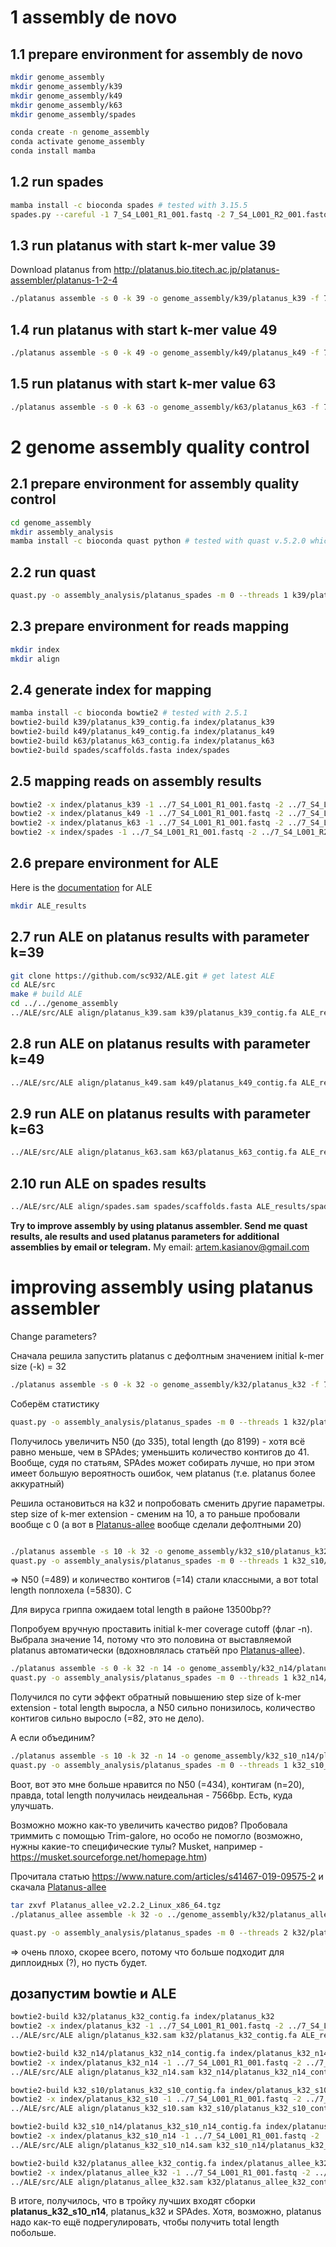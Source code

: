 # 1 assembly de novo
## 1.1 prepare environment for assembly de novo
```bash
mkdir genome_assembly
mkdir genome_assembly/k39
mkdir genome_assembly/k49
mkdir genome_assembly/k63
mkdir genome_assembly/spades

conda create -n genome_assembly
conda activate genome_assembly
conda install mamba
```
## 1.2 run spades
```bash
mamba install -c bioconda spades # tested with 3.15.5
spades.py --careful -1 7_S4_L001_R1_001.fastq -2 7_S4_L001_R2_001.fastq -o genome_assembly/spades
```
## 1.3 run platanus with start k-mer value 39
Download platanus from http://platanus.bio.titech.ac.jp/platanus-assembler/platanus-1-2-4
```bash
./platanus assemble -s 0 -k 39 -o genome_assembly/k39/platanus_k39 -f 7_S4_L001_R1_001.fastq 7_S4_L001_R2_001.fastq
```
## 1.4 run platanus with start k-mer value 49
```bash
./platanus assemble -s 0 -k 49 -o genome_assembly/k49/platanus_k49 -f 7_S4_L001_R1_001.fastq 7_S4_L001_R2_001.fastq
```
## 1.5 run platanus with start k-mer value 63
```bash
./platanus assemble -s 0 -k 63 -o genome_assembly/k63/platanus_k63 -f 7_S4_L001_R1_001.fastq 7_S4_L001_R2_001.fastq
```
# 2 genome assembly quality control
## 2.1 prepare environment for assembly quality control
```bash
cd genome_assembly
mkdir assembly_analysis
mamba install -c bioconda quast python # tested with quast v.5.2.0 which needed python v.3.10.* - tested with v.3.10.11
```
## 2.2 run quast
```bash
quast.py -o assembly_analysis/platanus_spades -m 0 --threads 1 k39/platanus_k39_contig.fa k49/platanus_k49_contig.fa k63/platanus_k63_contig.fa spades/scaffolds.fasta
```
## 2.3 prepare environment for reads mapping
```bash
mkdir index
mkdir align
```
## 2.4 generate index for mapping
```bash
mamba install -c bioconda bowtie2 # tested with 2.5.1
bowtie2-build k39/platanus_k39_contig.fa index/platanus_k39
bowtie2-build k49/platanus_k49_contig.fa index/platanus_k49
bowtie2-build k63/platanus_k63_contig.fa index/platanus_k63
bowtie2-build spades/scaffolds.fasta index/spades
```
## 2.5 mapping reads on assembly results
```bash
bowtie2 -x index/platanus_k39 -1 ../7_S4_L001_R1_001.fastq -2 ../7_S4_L001_R2_001.fastq -S align/platanus_k39.sam #88.02% overall alignment rate
bowtie2 -x index/platanus_k49 -1 ../7_S4_L001_R1_001.fastq -2 ../7_S4_L001_R2_001.fastq -S align/platanus_k49.sam #89.38% overall alignment rate
bowtie2 -x index/platanus_k63 -1 ../7_S4_L001_R1_001.fastq -2 ../7_S4_L001_R2_001.fastq -S align/platanus_k63.sam #88.60% overall alignment rate
bowtie2 -x index/spades -1 ../7_S4_L001_R1_001.fastq -2 ../7_S4_L001_R2_001.fastq -S align/spades.sam #90.81% overall alignment rate
```
## 2.6 prepare environment for ALE  
Here is the [documentation](https://portal.nersc.gov/dna/RD/Adv-Seq/ALE-doc/) for ALE
```bash
mkdir ALE_results
```
## 2.7 run ALE on platanus results with parameter k=39
```bash
git clone https://github.com/sc932/ALE.git # get latest ALE 
cd ALE/src
make # build ALE
cd ../../genome_assembly
../ALE/src/ALE align/platanus_k39.sam k39/platanus_k39_contig.fa ALE_results/platanus_k39.ale #Total ALE Score: -2308412.023487
```
## 2.8 run ALE on platanus results with parameter k=49
```bash
../ALE/src/ALE align/platanus_k49.sam k49/platanus_k49_contig.fa ALE_results/platanus_k49.ale #Total ALE Score: -2047680.789728
```
## 2.9 run ALE on platanus results with parameter k=63
```bash
../ALE/src/ALE align/platanus_k63.sam k63/platanus_k63_contig.fa ALE_results/platanus_k63.ale #Total ALE Score: -2104810.141290
```
## 2.10 run ALE on spades results
```bash
../ALE/src/ALE align/spades.sam spades/scaffolds.fasta ALE_results/spades.ale #Total ALE Score: -2301561.952032
```
**Try to improve assembly by using platanus assembler. Send me quast results, ale results and used platanus parameters for additional assemblies by email or telegram.**
My email: artem.kasianov@gmail.com
# improving assembly using platanus assembler
Change parameters?

Сначала решила запустить platanus с дефолтным значением initial k-mer size (-k) = 32
```bash
./platanus assemble -s 0 -k 32 -o genome_assembly/k32/platanus_k32 -f 7_S4_L001_R1_001.fastq 7_S4_L001_R2_001.fastq
```
Соберём статистику
```bash
quast.py -o assembly_analysis/platanus_spades -m 0 --threads 1 k32/platanus_k32_contig.fa k39/platanus_k39_contig.fa k49/platanus_k49_contig.fa k63/platanus_k63_contig.fa spades/scaffolds.fasta
```
Получилось увеличить N50 (до 335), total length (до 8199) - хотя всё равно меньше, чем в SPAdes; уменьшить количество контигов до 41.  
Вообще, судя по статьям, SPAdes может собирать лучше, но при этом имеет большую вероятность ошибок, чем platanus (т.е. platanus более аккуратный)  

Решила остановиться на k32 и попробовать сменить другие параметры.  
step size of k-mer extension - сменим на 10, а то раньше пробовали вообще с 0 (а вот в [Platanus-allee](http://platanus.bio.titech.ac.jp/platanus2) вообще сделали дефолтными 20)  
```bash

./platanus assemble -s 10 -k 32 -o genome_assembly/k32_s10/platanus_k32_s10 -f 7_S4_L001_R1_001.fastq 7_S4_L001_R2_001.fastq
quast.py -o assembly_analysis/platanus_spades -m 0 --threads 1 k32_s10/platanus_k32_s10_contig.fa k32/platanus_k32_contig.fa k39/platanus_k39_contig.fa k49/platanus_k49_contig.fa k63/platanus_k63_contig.fa spades/scaffolds.fasta
```
=> N50 (=489) и количество контигов (=14) стали классными, а вот total length поплохела (=5830). C

Для вируса гриппа ожидаем total length в районе 13500bp??

Попробуем вручную проставить initial k-mer coverage cutoff (флаг -n). Выбрала значение 14, потому что это половина от выставляемой platanus автоматически (вдохновлялась статьёй про [Platanus-allee](http://platanus.bio.titech.ac.jp/platanus2)).
```bash
./platanus assemble -s 0 -k 32 -n 14 -o genome_assembly/k32_n14/platanus_k32_n14 -f 7_S4_L001_R1_001.fastq 7_S4_L001_R2_001.fastq
quast.py -o assembly_analysis/platanus_spades -m 0 --threads 1 k32_n14/platanus_k32_n14_contig.fa k32_s10/platanus_k32_s10_contig.fa k32/platanus_k32_contig.fa k39/platanus_k39_contig.fa k49/platanus_k49_contig.fa k63/platanus_k63_contig.fa spades/scaffolds.fasta
```
Получился по сути эффект обратный повышению step size of k-mer extension - total length выросла, а N50 сильно понизилось, количество контигов сильно выросло (=82, это не дело).

А если объединим?  
```bash
./platanus assemble -s 10 -k 32 -n 14 -o genome_assembly/k32_s10_n14/platanus_k32_s10_n14 -f 7_S4_L001_R1_001.fastq 7_S4_L001_R2_001.fastq
quast.py -o assembly_analysis/platanus_spades -m 0 --threads 1 k32_s10_n14/platanus_k32_s10_n14_contig.fa k32_n14/platanus_k32_n14_contig.fa k32_s10/platanus_k32_s10_contig.fa k32/platanus_k32_contig.fa k39/platanus_k39_contig.fa k49/platanus_k49_contig.fa k63/platanus_k63_contig.fa spades/scaffolds.fasta
```
Воот, вот это мне больше нравится по N50 (=434), контигам (n=20), правда, total length получилась неидеальная - 7566bp. Есть, куда улучшать.

Возможно можно как-то увеличить качество ридов? Пробовала триммить с помощью Trim-galore, но особо не помогло (возможно, нужны какие-то специфические тулы? Musket, например - https://musket.sourceforge.net/homepage.htm)  

Прочитала статью https://www.nature.com/articles/s41467-019-09575-2 и скачала [Platanus-allee](http://platanus.bio.titech.ac.jp/platanus2)
```bash
tar zxvf Platanus_allee_v2.2.2_Linux_x86_64.tgz
./platanus_allee assemble -k 32 -o ../genome_assembly/k32/platanus_allee_k32 -f ../7_S4_L001_R1_001.fastq ../7_S4_L001_R2_001.fastq

quast.py -o assembly_analysis/platanus_spades -m 0 --threads 2 k32/platanus_allee_k32_contig.fa k32_s10_n14/platanus_k32_s10_n14_contig.fa k32_n14/platanus_k32_n14_contig.fa k32_s10/platanus_k32_s10_contig.fa k32/platanus_k32_contig.fa k39/platanus_k39_contig.fa k49/platanus_k49_contig.fa k63/platanus_k63_contig.fa spades/scaffolds.fasta
```
=> очень плохо, скорее всего, потому что больше подходит для диплоидных (?), но пусть будет.

## дозапустим bowtie и ALE
```bash
bowtie2-build k32/platanus_k32_contig.fa index/platanus_k32
bowtie2 -x index/platanus_k32 -1 ../7_S4_L001_R1_001.fastq -2 ../7_S4_L001_R2_001.fastq -S align/platanus_k32.sam # 87.43% overall alignment rate
../ALE/src/ALE align/platanus_k32.sam k32/platanus_k32_contig.fa ALE_results/platanus_k32.ale # Total ALE Score: -2415113.221947

bowtie2-build k32_n14/platanus_k32_n14_contig.fa index/platanus_k32_n14
bowtie2 -x index/platanus_k32_n14 -1 ../7_S4_L001_R1_001.fastq -2 ../7_S4_L001_R2_001.fastq -S align/platanus_k32_n14.sam #80.92% overall alignment rate
../ALE/src/ALE align/platanus_k32_n14.sam k32_n14/platanus_k32_n14_contig.fa ALE_results/platanus_k32_n14.ale # Total ALE Score: -3842622.858044

bowtie2-build k32_s10/platanus_k32_s10_contig.fa index/platanus_k32_s10
bowtie2 -x index/platanus_k32_s10 -1 ../7_S4_L001_R1_001.fastq -2 ../7_S4_L001_R2_001.fastq -S align/platanus_k32_s10.sam #87.27% overall alignment rate
../ALE/src/ALE align/platanus_k32_s10.sam k32_s10/platanus_k32_s10_contig.fa ALE_results/platanus_k32_s10.ale # Total ALE Score: -2122450.542837

bowtie2-build k32_s10_n14/platanus_k32_s10_n14_contig.fa index/platanus_k32_s10_n14
bowtie2 -x index/platanus_k32_s10_n14 -1 ../7_S4_L001_R1_001.fastq -2 ../7_S4_L001_R2_001.fastq -S align/platanus_k32_s10_n14.sam #89.68% overall alignment rate
../ALE/src/ALE align/platanus_k32_s10_n14.sam k32_s10_n14/platanus_k32_s10_n14_contig.fa ALE_results/platanus_k32_s10_n14.ale # Total ALE Score: -1889963.774072

bowtie2-build k32/platanus_allee_k32_contig.fa index/platanus_allee_k32
bowtie2 -x index/platanus_allee_k32 -1 ../7_S4_L001_R1_001.fastq -2 ../7_S4_L001_R2_001.fastq -S align/platanus_allee_k32.sam #62.16% overall alignment rate
../ALE/src/ALE align/platanus_allee_k32.sam k32/platanus_allee_k32_contig.fa ALE_results/platanus_allee_k32.ale # Total ALE Score: -7767413.465383
```
В итоге, получилось, что в тройку лучших входят сборки **platanus_k32_s10_n14**, platanus_k32 и SPAdes. Хотя, возможно, platanus надо как-то ещё подрегулировать, чтобы получить total length побольше.  